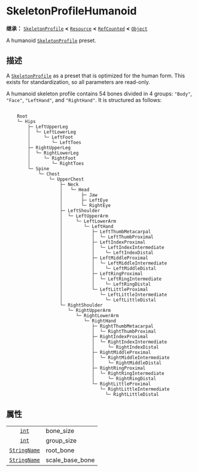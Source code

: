 <!-- ⚠ 请勿编辑本文件 ⚠ -->
<!-- 本文档使用脚本从 WeDot 引擎源码仓库生成。 -->
<!-- 生成脚本：https://github.com/WeDot-Engine/WeDot/tree/4.3/doc/tools/make_md.py； -->
<!-- 原文件：https://github.com/WeDot-Engine/WeDot/tree/4.3/doc/classes/SkeletonProfileHumanoid.xml。 -->

<div id="_class_skeletonprofilehumanoid"></div>

# SkeletonProfileHumanoid

**继承：** [`SkeletonProfile`](class_skeletonprofile.md) **<** [`Resource`](class_resource.md) **<** [`RefCounted`](class_refcounted.md) **<** [`Object`](class_object.md)

A humanoid [`SkeletonProfile`](class_skeletonprofile.md) preset.

## 描述

A [`SkeletonProfile`](class_skeletonprofile.md) as a preset that is optimized for the human form. This exists for standardization, so all parameters are read-only.

A humanoid skeleton profile contains 54 bones divided in 4 groups: `"Body"`, `"Face"`, `"LeftHand"`, and `"RightHand"`. It is structured as follows:

```text

    Root
    └─ Hips
        ├─ LeftUpperLeg
        │  └─ LeftLowerLeg
        │     └─ LeftFoot
        │        └─ LeftToes
        ├─ RightUpperLeg
        │  └─ RightLowerLeg
        │     └─ RightFoot
        │        └─ RightToes
        └─ Spine
            └─ Chest
                └─ UpperChest
                    ├─ Neck
                    │   └─ Head
                    │       ├─ Jaw
                    │       ├─ LeftEye
                    │       └─ RightEye
                    ├─ LeftShoulder
                    │  └─ LeftUpperArm
                    │     └─ LeftLowerArm
                    │        └─ LeftHand
                    │           ├─ LeftThumbMetacarpal
                    │           │  └─ LeftThumbProximal
                    │           ├─ LeftIndexProximal
                    │           │  └─ LeftIndexIntermediate
                    │           │    └─ LeftIndexDistal
                    │           ├─ LeftMiddleProximal
                    │           │  └─ LeftMiddleIntermediate
                    │           │    └─ LeftMiddleDistal
                    │           ├─ LeftRingProximal
                    │           │  └─ LeftRingIntermediate
                    │           │    └─ LeftRingDistal
                    │           └─ LeftLittleProximal
                    │              └─ LeftLittleIntermediate
                    │                └─ LeftLittleDistal
                    └─ RightShoulder
                       └─ RightUpperArm
                          └─ RightLowerArm
                             └─ RightHand
                                ├─ RightThumbMetacarpal
                                │  └─ RightThumbProximal
                                ├─ RightIndexProximal
                                │  └─ RightIndexIntermediate
                                │     └─ RightIndexDistal
                                ├─ RightMiddleProximal
                                │  └─ RightMiddleIntermediate
                                │     └─ RightMiddleDistal
                                ├─ RightRingProximal
                                │  └─ RightRingIntermediate
                                │     └─ RightRingDistal
                                └─ RightLittleProximal
                                   └─ RightLittleIntermediate
                                     └─ RightLittleDistal
```



## 属性

|||
|:-:|:--|
| [`int`](class_int.md)               | bone_size       | ``56`` (overrides [`SkeletonProfile`](#class_skeletonprofile_property_bone_size))            |
| [`int`](class_int.md)               | group_size      | ``4`` (overrides [`SkeletonProfile`](#class_skeletonprofile_property_group_size))            |
| [`StringName`](class_stringname.md) | root_bone       | ``&"Root"`` (overrides [`SkeletonProfile`](#class_skeletonprofile_property_root_bone))       |
| [`StringName`](class_stringname.md) | scale_base_bone | ``&"Hips"`` (overrides [`SkeletonProfile`](#class_skeletonprofile_property_scale_base_bone)) |

[^virtual]: 本方法通常需要用户覆盖才能生效。
[^const]: 本方法无副作用，不会修改该实例的任何成员变量。
[^vararg]: 本方法除了能接受在此处描述的参数外，还能够继续接受任意数量的参数。
[^constructor]: 本方法用于构造某个类型。
[^static]: 调用本方法无需实例，可直接使用类名进行调用。
[^operator]: 本方法描述的是使用本类型作为左操作数的有效运算符。
[^bitfield]: 这个值是由下列位标志构成位掩码的整数。
[^void]: 无返回值。
